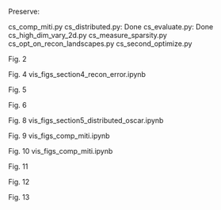 Preserve:

cs_comp_miti.py
cs_distributed.py: Done
cs_evaluate.py: Done
cs_high_dim_vary_2d.py
cs_measure_sparsity.py
cs_opt_on_recon_landscapes.py
cs_second_optimize.py


Fig. 2


Fig. 4
vis_figs_section4_recon_error.ipynb

Fig. 5


Fig. 6


Fig. 8
vis_figs_section5_distributed_oscar.ipynb

Fig. 9
vis_figs_comp_miti.ipynb

Fig. 10
vis_figs_comp_miti.ipynb

Fig. 11


Fig. 12


Fig. 13